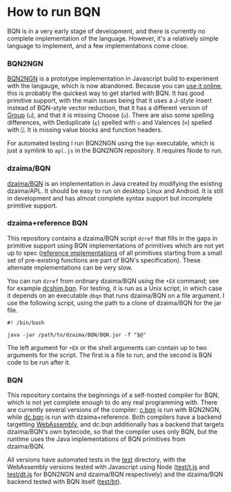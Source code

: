 # How to run BQN

BQN is in a very early stage of development, and there is currently no complete implementation of the language. However, it's a relatively simple language to implement, and a few implementations come close.

### BQN2NGN

[BQN2NGN](https://github.com/mlochbaum/BQN2NGN) is a prototype implementation in Javascript build to experiment with the langauge, which is now abandoned. Because you can [use it online](https://mlochbaum.github.io/BQN2NGN/web/index.html), this is probably the quickest way to get started with BQN. It has good primitive support, with the main issues being that it uses a J-style insert instead of BQN-style vector reduction, that it has a different version of [Group](doc/group.md) (`⊔`), and that it is missing Choose (`◶`). There are also some spelling differences, with Deduplicate (`⍷`) spelled with `∪` and Valences (`⊘`) spelled with `⍠`. It is missing value blocks and function headers.

For automated testing I run BQN2NGN using the `bqn` executable, which is just a symlink to `apl.js` in the BQN2NGN repository. It requires Node to run.

### dzaima/BQN

[dzaima/BQN](https://github.com/dzaima/BQN/) is an implementation in Java created by modifying the existing dzaima/APL. It should be easy to run on desktop Linux and Android. It is still in development and has almost complete syntax support but incomplete primitive support.

### dzaima+reference BQN

This repository contains a dzaima/BQN script `dzref` that fills in the gaps in primitive support using BQN implementations of primitives which are not yet up to spec ([reference implementations](spec/reference.bqn) of all primitives starting from a small set of pre-existing functions are part of BQN's specification). These alternate implementations can be very slow.

You can run `dzref` from ordinary dzaima/BQN using the `•EX` command; see for example [dcshim.bqn](dcshim.bqn). For testing, it is run as a Unix script, in which case it depends on an executable `dbqn` that runs dzaima/BQN on a file argument. I use the following script, using the path to a clone of dzaima/BQN for the jar file.

    #! /bin/bash
    
    java -jar /path/to/dzaima/BQN/BQN.jar -f "$@"

The left argument for `•EX` or the shell arguments can contain up to two arguments for the script. The first is a file to run, and the second is BQN code to be run after it.

### BQN

This repository contains the beginnings of a self-hosted compiler for BQN, which is not yet complete enough to do any real programming with. There are currently several versions of the compiler: [c.bqn](c.bqn) is run with BQN2NGN, while [dc.bqn](dc.bqn) is run with dzaima+reference. Both compilers have a backend targetting [WebAssembly](https://en.wikipedia.org/wiki/WebAssembly), and dc.bqn additionally has a backend that targets dzaima/BQN's own bytecode, so that the compiler uses only BQN, but the runtime uses the Java implementations of BQN primitives from dzaima/BQN.

All versions have automated tests in the [test](test/) directory, with the WebAssembly versions tested with Javascript using Node ([test/t.js](test/t.js) and [test/dt.js](test/dt.js) for BQN2NGN and dzaima/BQN respectively) and the dzaima/BQN backend tested with BQN itself ([test/bt](test/bt)).
